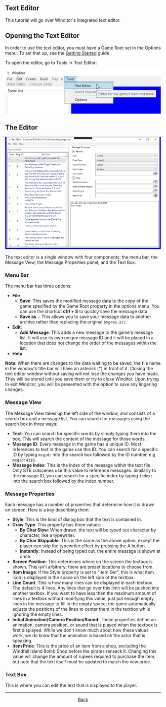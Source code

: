 ## Text Editor
This tutorial will go over Winditor's integrated text editor.

## Opening the Text Editor
In order to use the text editor, you must have a Game Root set in the Options menu. To set that up, see the [Getting Started](../basics/gettingstarted.html) guide.

To open the editor, go to Tools -> Text Editor:

<p align="center">
  <img src="./texteditor_option.png" alignment="center">
</p>

## The Editor
<p align="center">
  <img src="./texteditor.png" alignment="center">
</p>

The text editor is a single window with four components: the menu bar, the Message View, the Message Properties panel, and the Text Box.

### Menu Bar
The menu bar has three options:

* **File**
  * **Save**: This saves the modified message data to the copy of the game specified by the Game Root property in the options menu. You can use the shortcut **ctrl + S** to quickly save the message data.
  * **Save as..**: This allows you to save your message data to another archive rather than replacing the original `bmgres.arc`.
* **Edit**:
  * **Add Message**: This adds a new message to the game's message list. It will use its own unique message ID and it will be placed in a location that does not change the order of the messages within the list.
* **Help**
  
**Note**: When there are changes to the data waiting to be saved, the file name in the window's title bar will have an asterisk (\*) in front of it. Closing the text editor window without saving will not lose the changes you have made. They will be stored until you save them or try to close Winditor. Upon trying to exit Winditor, you will be presented with the option to save any lingering changes.

### Message View
The Message View takes up the left side of the window, and consists of a search box and a message list. You can search for messages using the search box in three ways:

* **Text**: You can search for specific words by simply typing them into the box. This will search the content of the message for those words.
* **Message ID**: Every message in the game has a unique ID. Most references to text in the game use this ID. You can search for a specific ID by typing `msgid:` into the search box followed by the ID number, e.g. `msgid:4118`.
* **Message Index**:  This is the index of the message within the text file. Only STB cutscenes use this value to reference messages. Similarly to the message ID, you can search for a specific index by typing `index:` into the search box followed by the index number.

### Message Properties
Each message has a number of properties that determine how it is drawn on screen. Here is a key describing them:

* **Style**: This is the kind of dialog box that the text is contained in.
* **Draw Type**: This property has three values:
  * **By Char Slow**: When drawn, the text will be typed out character by character, like a typewriter.
  * **By Char Skippable**: This is the same as the above option, except the player can skip the typewriter effect by pressing the A button.
  * **Instantly**: Instead of being typed out, the entire message is shown at once.
* **Screen Position**: This determines where on the screen the textbox is shown. This isn't arbitrary; there are preset locations to choose from.
* **Item Image**: If the Style property is set to "Item Get", this is what item icon is displayed in the space on the left side of the textbox.
* **Line Count**: This is how many lines can be displayed in each textbox. The default is 4 lines. Any lines that go over this limit will be pushed into another textbox. If you want to have less than the maximum amount of lines in a textbox without modifying this value, just put enough empty lines in the message to fill in the empty space; the game automatically adjusts the positions of the lines to center them in the textbox while ignoring the empty lines.
* **Initial Animation/Camera Position/Sound**: These properties define an animation, camera position, or sound that is played when the textbox is first displayed. While we don't know much about how these values work, we do know that the animation is based on the actor that is speaking.
* **Item Price**: This is the price of an item from a shop, excluding the Windfall Island Bomb Shop before the pirates ransack it. Changing this value will change the amount of rupees required to purchase the item, but note that the text itself must be updated to match the new price.

### Text Box
This is where you can edit the text that is displayed to the player.

<hr>
<p align="center">
  <a href="../tutorials.html">Back</a>
</p>
